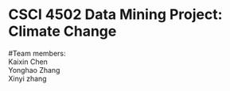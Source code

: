 # CSCI 4502 Data Mining Project: Climate Change
#Team members:<br>
Kaixin Chen<br>
Yonghao Zhang<br>
Xinyi zhang<br>
